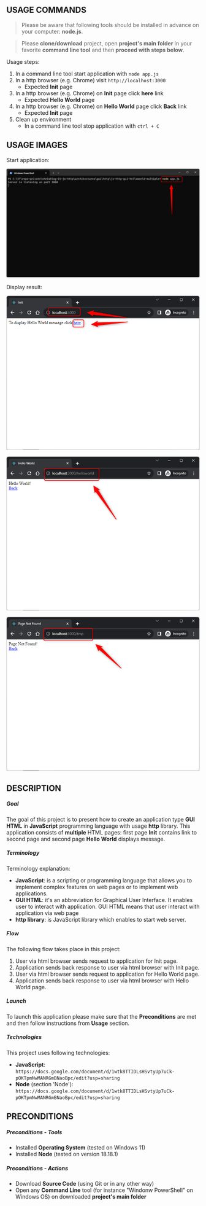USAGE COMMANDS
--------------

> Please be aware that following tools should be installed in advance on your computer: **node.js**. 

> Please **clone/download** project, open **project's main folder** in your favorite **command line tool** and then **proceed with steps below**. 

Usage steps:
1. In a command line tool start application with `node app.js`
1. In a http browser (e.g. Chrome) visit `http://localhost:3000`
   * Expected **Init** page
1. In a http browser (e.g. Chrome) on **Init** page click **here** link
   * Expected **Hello World** page
1. In a http browser (e.g. Chrome) on **Hello World** page click **Back** link
   * Expected **Init** page
1. Clean up environment 
     * In a command line tool stop application with `ctrl + C`


USAGE IMAGES
------------

Start application:

![My Image](images/image-01.png)

Display result:

![My Image](images/image-02.png)

![My Image](images/image-03.png)

![My Image](images/image-04.png)


DESCRIPTION
-----------

##### Goal
The goal of this project is to present how to create an application type **GUI HTML** in **JavaScript** programming language with usage **http** library. This application consists of **multiple** HTML pages: first page **Init** contains link to second page and second page **Hello World** displays message.

##### Terminology
Terminology explanation:
* **JavaScript**: is a scripting or programming language that allows you to implement complex features on web pages or to implement web applications.
* **GUI HTML**: it's an abbreviation for Graphical User Interface. It enables user to interact with application. GUI HTML means that user interact with application via web page
* **http library**: is JavaScript library which enables to start web server.

##### Flow
The following flow takes place in this project:
1. User via html browser sends request to application for Init page.
1. Application sends back response to user via html browser with Init page.
1. User via html browser sends request to application for Hello World page.
1. Application sends back response to user via html browser with Hello World page.

##### Launch
To launch this application please make sure that the **Preconditions** are met and then follow instructions from **Usage** section.

##### Technologies
This project uses following technologies:
* **JavaScript**: `https://docs.google.com/document/d/1wtk8TTIDLsHSvtyUp7uCk-pOKTpmNwMANRGmBNaoBpc/edit?usp=sharing`
* **Node** (section 'Node'): `https://docs.google.com/document/d/1wtk8TTIDLsHSvtyUp7uCk-pOKTpmNwMANRGmBNaoBpc/edit?usp=sharing`


PRECONDITIONS
-------------

##### Preconditions - Tools
* Installed **Operating System** (tested on Windows 11)
* Installed **Node** (tested on version 18.18.1)

##### Preconditions - Actions
* Download **Source Code** (using Git or in any other way) 
* Open any **Command Line** tool (for instance "Windonw PowerShell" on Windows OS) on downloaded **project's main folder**